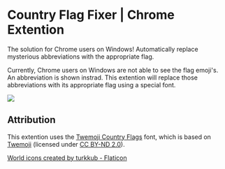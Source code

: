 # Country Flag Fixer | Chrome Extention
The solution for Chrome users on Windows! Automatically replace mysterious abbreviations with the appropriate flag.

Currently, Chrome users on Windows are not able to see the flag emoji's. An abbreviation is shown instrad. This extention will replace those abbreviations with its appropriate flag using a special font.

![](https://i.imgur.com/bAXYLWZ.jpg)

## Attribution
This extention uses the [Twemoji Country Flags](https://github.com/talkjs/country-flag-emoji-polyfill) font, which is based on [Twemoji](https://twitter.github.io/twemoji/) (licensed under [CC BY-ND 2.0](https://github.com/mozilla/twemoji-colr/blob/master/LICENSE.md)).

<a href="https://www.flaticon.com/free-icons/world" title="world icons">World icons created by turkkub - Flaticon</a>
